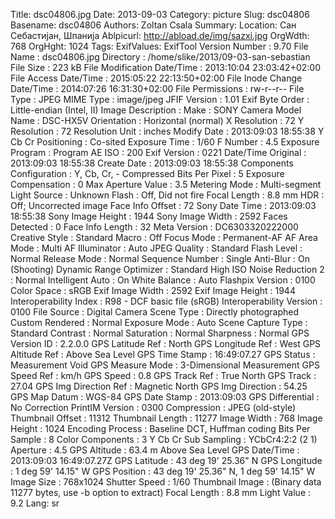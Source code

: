 Title: dsc04806.jpg
Date: 2013-09-03
Category: picture
Slug: dsc04806
Basename: dsc04806
Authors: Zoltan Csala
Summary:
Location: Сан Себастијан, Шпанија
Ablpicurl: http://abload.de/img/sazxi.jpg
OrgWdth: 768
OrgHght: 1024
Tags:
ExifValues: ExifTool Version Number : 9.70
            File Name : dsc04806.jpg
            Directory : /home/slike/2013/09-03-san-sebastian
            File Size : 223 kB
            File Modification Date/Time : 2013:10:04 23:03:42+02:00
            File Access Date/Time : 2015:05:22 22:13:50+02:00
            File Inode Change Date/Time : 2014:07:26 16:31:30+02:00
            File Permissions : rw-r--r--
            File Type : JPEG
            MIME Type : image/jpeg
            JFIF Version : 1.01
            Exif Byte Order : Little-endian (Intel, II)
            Image Description :
            Make : SONY
            Camera Model Name : DSC-HX5V
            Orientation : Horizontal (normal)
            X Resolution : 72
            Y Resolution : 72
            Resolution Unit : inches
            Modify Date : 2013:09:03 18:55:38
            Y Cb Cr Positioning : Co-sited
            Exposure Time : 1/60
            F Number : 4.5
            Exposure Program : Program AE
            ISO : 200
            Exif Version : 0221
            Date/Time Original : 2013:09:03 18:55:38
            Create Date : 2013:09:03 18:55:38
            Components Configuration : Y, Cb, Cr, -
            Compressed Bits Per Pixel : 5
            Exposure Compensation : 0
            Max Aperture Value : 3.5
            Metering Mode : Multi-segment
            Light Source : Unknown
            Flash : Off, Did not fire
            Focal Length : 8.8 mm
            HDR : Off; Uncorrected image
            Face Info Offset : 72
            Sony Date Time : 2013:09:03 18:55:38
            Sony Image Height : 1944
            Sony Image Width : 2592
            Faces Detected : 0
            Face Info Length : 32
            Meta Version : DC6303320222000
            Creative Style : Standard
            Macro : Off
            Focus Mode : Permanent-AF
            AF Area Mode : Multi
            AF Illuminator : Auto
            JPEG Quality : Standard
            Flash Level : Normal
            Release Mode : Normal
            Sequence Number : Single
            Anti-Blur : On (Shooting)
            Dynamic Range Optimizer : Standard
            High ISO Noise Reduction 2 : Normal
            Intelligent Auto : On
            White Balance : Auto
            Flashpix Version : 0100
            Color Space : sRGB
            Exif Image Width : 2592
            Exif Image Height : 1944
            Interoperability Index : R98 - DCF basic file (sRGB)
            Interoperability Version : 0100
            File Source : Digital Camera
            Scene Type : Directly photographed
            Custom Rendered : Normal
            Exposure Mode : Auto
            Scene Capture Type : Standard
            Contrast : Normal
            Saturation : Normal
            Sharpness : Normal
            GPS Version ID : 2.2.0.0
            GPS Latitude Ref : North
            GPS Longitude Ref : West
            GPS Altitude Ref : Above Sea Level
            GPS Time Stamp : 16:49:07.27
            GPS Status : Measurement Void
            GPS Measure Mode : 3-Dimensional Measurement
            GPS Speed Ref : km/h
            GPS Speed : 0.8
            GPS Track Ref : True North
            GPS Track : 27.04
            GPS Img Direction Ref : Magnetic North
            GPS Img Direction : 54.25
            GPS Map Datum : WGS-84
            GPS Date Stamp : 2013:09:03
            GPS Differential : No Correction
            PrintIM Version : 0300
            Compression : JPEG (old-style)
            Thumbnail Offset : 11312
            Thumbnail Length : 11277
            Image Width : 768
            Image Height : 1024
            Encoding Process : Baseline DCT, Huffman coding
            Bits Per Sample : 8
            Color Components : 3
            Y Cb Cr Sub Sampling : YCbCr4:2:2 (2 1)
            Aperture : 4.5
            GPS Altitude : 63.4 m Above Sea Level
            GPS Date/Time : 2013:09:03 16:49:07.27Z
            GPS Latitude : 43 deg 19' 25.36" N
            GPS Longitude : 1 deg 59' 14.15" W
            GPS Position : 43 deg 19' 25.36" N, 1 deg 59' 14.15" W
            Image Size : 768x1024
            Shutter Speed : 1/60
            Thumbnail Image : (Binary data 11277 bytes, use -b option to extract)
            Focal Length : 8.8 mm
            Light Value : 9.2
Lang: sr

